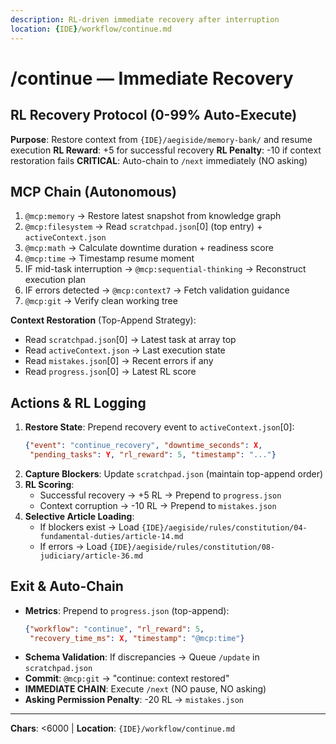 ```yaml
---
description: RL-driven immediate recovery after interruption
location: {IDE}/workflow/continue.md
---
```


# /continue — Immediate Recovery

## RL Recovery Protocol (0-99% Auto-Execute)

**Purpose**: Restore context from `{IDE}/aegiside/memory-bank/` and resume execution
**RL Reward**: +5 for successful recovery
**RL Penalty**: -10 if context restoration fails
**CRITICAL**: Auto-chain to `/next` immediately (NO asking)

## MCP Chain (Autonomous)

1. `@mcp:memory` → Restore latest snapshot from knowledge graph
2. `@mcp:filesystem` → Read `scratchpad.json`[0] (top entry) + `activeContext.json`
3. `@mcp:math` → Calculate downtime duration + readiness score
4. `@mcp:time` → Timestamp resume moment
5. IF mid-task interruption → `@mcp:sequential-thinking` → Reconstruct execution plan
6. IF errors detected → `@mcp:context7` → Fetch validation guidance
7. `@mcp:git` → Verify clean working tree

**Context Restoration** (Top-Append Strategy):
- Read `scratchpad.json`[0] → Latest task at array top
- Read `activeContext.json` → Last execution state
- Read `mistakes.json`[0] → Recent errors if any
- Read `progress.json`[0] → Latest RL score

## Actions & RL Logging

1. **Restore State**: Prepend recovery event to `activeContext.json`[0]:
   ```json
   {"event": "continue_recovery", "downtime_seconds": X,
    "pending_tasks": Y, "rl_reward": 5, "timestamp": "..."}
   ```
2. **Capture Blockers**: Update `scratchpad.json` (maintain top-append order)
3. **RL Scoring**:
   - Successful recovery → +5 RL → Prepend to `progress.json`
   - Context corruption → -10 RL → Prepend to `mistakes.json`
4. **Selective Article Loading**:
   - If blockers exist → Load `{IDE}/aegiside/rules/constitution/04-fundamental-duties/article-14.md`
   - If errors → Load `{IDE}/aegiside/rules/constitution/08-judiciary/article-36.md`

## Exit & Auto-Chain

- **Metrics**: Prepend to `progress.json` (top-append):
  ```json
  {"workflow": "continue", "rl_reward": 5, 
   "recovery_time_ms": X, "timestamp": "@mcp:time"}
  ```
- **Schema Validation**: If discrepancies → Queue `/update` in `scratchpad.json`
- **Commit**: `@mcp:git` → "continue: context restored"
- **IMMEDIATE CHAIN**: Execute `/next` (NO pause, NO asking)
- **Asking Permission Penalty**: -20 RL → `mistakes.json`

---
**Chars**: <6000 | **Location**: `{IDE}/workflow/continue.md`
